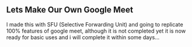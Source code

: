 ## Lets Make Our Own Google Meet

I made this with SFU (Selective Forwarding Unit) and going to replicate 100% features of google meet, although it is not completed yet it is now ready for basic uses and i will complete it within some days...
